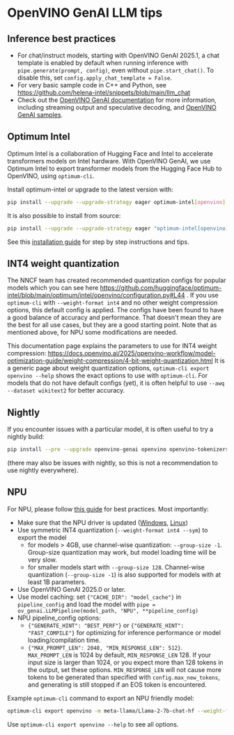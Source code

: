 # OpenVINO GenAI LLM tips

## Inference best practices

- For chat/instruct models, starting with OpenVINO GenAI 2025.1, a chat template is enabled by default when running inference with `pipe.generate(prompt, config)`, even without `pipe.start_chat()`. 
To disable this, set `config.apply_chat_template = False`.
- For very basic sample code in C++ and Python, see https://github.com/helena-intel/snippets/blob/main/llm_chat
- Check out the [OpenVINO GenAI documentation](https://docs.openvino.ai/2025/openvino-workflow-generative/inference-with-genai.html) for more information, including streaming output and speculative decoding, and [OpenVINO GenAI samples](https://github.com/openvinotoolkit/openvino.genai/tree/master/samples/python/text_generation).

## Optimum Intel

Optimum Intel is a collaboration of Hugging Face and Intel to accelerate transformers models on Intel hardware. With OpenVINO GenAI, we use Optimum Intel to export transformer models
from the Hugging Face Hub to OpenVINO, using `optimum-cli`.

Install optimum-intel or upgrade to the latest version with:

```sh
pip install --upgrade --upgrade-strategy eager optimum-intel[openvino]
```

It is also possible to install from source:

```sh
pip install --upgrade --upgrade-strategy eager "optimum-intel[openvino]"@git+https://github.com/huggingface/optimum-intel.git
```

See this [installation
guide](https://github.com/helena-intel/optimum-intel/wiki/OpenVINO-Integration-Installation-Guide) for step by step
instructions and tips.

## INT4 weight quantization

The NNCF team has created recommended quantization configs for popular models which you can see here
https://github.com/huggingface/optimum-intel/blob/main/optimum/intel/openvino/configuration.py#L44 . If you use
`optimum-cli` with `--weight-format int4` and no other weight compression options, this default config is applied. The
configs have been found to have a good balance of accuracy and performance. That doesn't mean they are the best for all
use cases, but they are a good starting point. Note that as mentioned above, for NPU some modifications are needed.

This documentation page explains the parameters to use for INT4 weight compression: https://docs.openvino.ai/2025/openvino-workflow/model-optimization-guide/weight-compression/4-bit-weight-quantization.html
It is a generic page about weight quantization options, `optimum-cli export openvino --help` shows the exact options to use with `optimum-cli`.
For models that do not have default configs (yet), it is often helpful to use `--awq --dataset wikitext2` for better accuracy.

## Nightly

If you encounter issues with a particular model, it is often useful to try a nightly build:

```sh
pip install --pre --upgrade openvino-genai openvino openvino-tokenizers --extra-index-url https://storage.openvinotoolkit.org/simple/wheels/nightly
```

(there may also be issues with nightly, so this is not a recommendation to use nightly everywhere).

## NPU

For NPU, please follow [this
guide](https://github.com/helena-intel/openvino/blob/patch-2/docs/articles_en/learn-openvino/llm_inference_guide/genai-guide-npu.rst)
for best practices. Most importantly:
- Make sure that the NPU driver is updated ([Windows](https://www.intel.com/content/www/us/en/download/794734/intel-npu-driver-windows.html), [Linux](https://github.com/intel/linux-npu-driver/releases))
- Use symmetric INT4 quantization (`--weight-format int4 --sym`) to export the model
  - for models > 4GB, use channel-wise quantization: `--group-size -1`. Group-size quantization may work, but model loading time will be very slow.
  - for smaller models start with `--group-size 128`. Channel-wise quantization (`--group-size -1`) is also supported for models with at least 1B parameters. 
- Use OpenVINO GenAI 2025.0 or later.
- Use model caching: set `{"CACHE_DIR": "model_cache"}` in `pipeline_config` and load the model with  `pipe = ov_genai.LLMPipeline(model_path, "NPU", **pipeline_config)`
- NPU pipeline_config options:
  - `{"GENERATE_HINT": "BEST_PERF"}` or `{"GENERATE_HINT": "FAST_COMPILE"}` for optimizing for inference performance or model loading/compilation time.
  - `{"MAX_PROMPT_LEN": 2048, "MIN_RESPONSE_LEN": 512}`. `MAX_PROMPT_LEN` is 1024 by default, `MIN_RESPONSE_LEN` 128. If your input size is larger than 1024, or you expect more than 128 tokens in the output, set these options. `MIN_RESPONSE_LEN` will not cause more tokens to be generated than specified with `config.max_new_tokens`, and generating is still stopped if an EOS token is encountered.


Example `optimum-cli` command to export an NPU friendly model:

```sh
optimum-cli export openvino -m meta-llama/Llama-2-7b-chat-hf --weight-format int4 --sym --group-size -1 --ratio 1.0 --awq --scale-estimation --dataset wikitext2 Llama-2-7b-chat-hf-ov-int4
```

Use `optimum-cli export openvino --help` to see all options.
